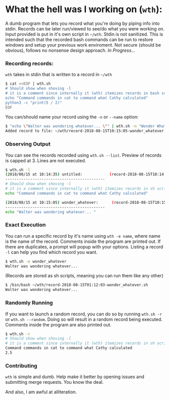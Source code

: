# What the hell was I working on (`wth`):

A dumb program that lets you record what you're doing by piping info into stdin.
Records can be later run/viewed to see/do what you were working on. Input provided is put in it's own script in `~/wth`. Stdin is not sanitized. This is intended such that the recorded bash commands can be run to restore windows and setup your previous work enviroment. Not secure (should be obvious), follows no nonsense design approach.
_In Progress..._

### Recording records:
`wth` takes in stdin that is written to a record in `~/wth`
```bash
$ cat <<EOF | wth.sh
# Should show when shoving -l
# it is a comment since internally it (wth) itemizes records in bash scripts
echo "Command commands in cat to command what Cathy calculated"
python3 -c "print(5 / 2)"
EOF
```

You can/should name your record using the `-n` or `--name` option:

```bash
$ "echo \"Walter was wondering whatever... \"" | wth.sh -n "Wonder Whatever"
Added record to file: ~/wth/record-2018-08-15T10:15:05-wonder_whatever.sh
```

### Observing Output
You can see the records recorded using `wth.sh --list`. Preview of records is capped at 3. Lines are not executed.
```bash
$ wth.sh -l
(2018/08/15 at 10:14:35) untitled:            (record-2018-08-15T10:14:35-untitled.sh)
--------------------------------------------
# Should show when shoving -l
# it is a comment since internally it (wth) itemizes records in sh scripts
echo "Command commands in cat to command what Cathy calculated"

(2018/08/15 at 10:15:05) wonder_whatever:      (record-2018-08-15T10:15:05-wonder_whatever.sh)
--------------------------------------------
echo "Walter was wondering whatever... "

```

### Exact Execution
You can run a specific record by it's name using `wth -e name`, where name is the name of the record. Comments inside the program are printed out. If there are duplicates, a prompt will popup with your options. Listing a record `-l` can help you find which record you want.
```bash
$ wth.sh -e wonder_whatever
Walter was wondering whatever...
```
(Records are stored as sh scripts, meaning you can run them like any other)
```bash
$ /bin/bash ~/wth/record-2018-08-15T01:12:03-wonder_whatever.sh
Walter was wondering whatever...
```

### Randomly Running
If you want to launch a random record, you can do so by running `wth.sh -r` or `wth.sh --random`. Doing so will result in a random record being executed. Comments inside the program are also printed out.
```bash
$ wth.sh -r
# Should show when shoving -l
# it is a comment since internally it (wth) itemizes records in sh scripts
Command commands in cat to command what Cathy calculated
2.5
```

### Contributing
`wth` is simple and dumb. Help make it better by opening issues and submitting merge requests. You know the deal.


And also, I am awful at alliteration.
